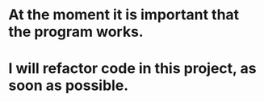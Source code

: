 # At the moment it is important that the program works.
# I will refactor code in this project, as soon as possible.
